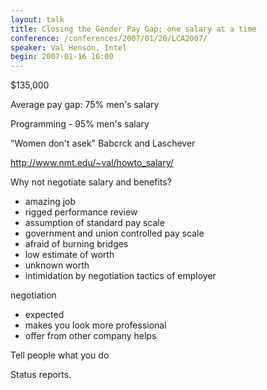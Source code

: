 ```yaml
---
layout: talk
title: Closing the Gender Pay Gap; one salary at a time
conference: /conferences/2007/01/20/LCA2007/
speaker: Val Henson, Intel
begin: 2007-01-16 16:00
---
```

$135,000

Average pay gap: 75% men's salary

Programming - 95% men's salary

"Women don't asek" Babcrck and Laschever

<http://www.nmt.edu/~val/howto_salary/>

Why not negotiate salary and benefits?

* amazing job
* rigged performance review
* assumption of standard pay scale
* government and union controlled pay scale
* afraid of burning bridges
* low estimate of worth
* unknown worth
* intimidation by negotiation tactics of employer

negotiation

* expected
* makes you look more professional
* offer from other company helps

Tell people what you do

Status reports.
